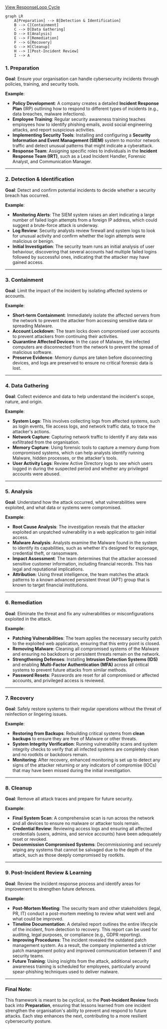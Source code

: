 [View ResponseLoop Cycle](https://sec-dan.github.io/ResponseLoop/diagram.html)

```mermaid
graph LR
    A[Preparation] --> B[Detection & Identification]
    B --> C[Containment]
    C --> D[Data Gathering]
    D --> E[Analysis]
    E --> F[Remediation]
    F --> G[Recovery]
    G --> H[Cleanup]
    H --> I[Post-Incident Review]
    I --> A
```
### 1. **Preparation**

**Goal**: Ensure your organisation can handle cybersecurity incidents through policies, training, and security tools.

**Example**:

-   **Policy Development**: A company creates a detailed **Incident Response Plan** (IRP) outlining how to respond to different types of incidents (e.g., data breaches, malware infections).
-   **Employee Training**: Regular security awareness training teaches employees how to identify phishing emails, avoid social engineering attacks, and report suspicious activities.
-   **Implementing Security Tools**: Installing and configuring a **Security Information and Event Management (SIEM)** system to monitor network traffic and detect unusual patterns that might indicate a cyberattack.
-   **Response Team**: Assigning specific roles to individuals in the **Incident Response Team (IRT)**, such as a Lead Incident Handler, Forensic Analyst, and Communication Manager.

----------

### 2. **Detection & Identification**

**Goal**: Detect and confirm potential incidents to decide whether a security breach has occurred.

**Example**:

-   **Monitoring Alerts**: The SIEM system raises an alert indicating a large number of failed login attempts from a foreign IP address, which could suggest a brute-force attack is underway.
-   **Log Review**: Security analysts review firewall and system logs to look for unusual activity and confirm whether the login attempts were malicious or benign.
-   **Initial Investigation**: The security team runs an initial analysis of user behaviour, discovering that several accounts had multiple failed logins followed by successful ones, indicating that the attacker may have gained access.

----------

### 3. **Containment**

**Goal**: Limit the impact of the incident by isolating affected systems or accounts.

**Example**:

-   **Short-term Containment**: Immediately isolate the affected servers from the network to prevent the attacker from accessing sensitive data or spreading Malware.
-   **Account Lockdown**: The team locks down compromised user accounts to prevent attackers from continuing their activities.
-   **Quarantine Affected Devices**: In the case of Malware, the infected computers are disconnected from the network to prevent the spread of malicious software.
- **Preserve Evidence**: Memory dumps are taken before disconnecting devices, and logs are preserved to ensure no critical forensic data is lost.

----------

### 4. **Data Gathering**

**Goal**: Collect evidence and data to help understand the incident's scope, nature, and origin.

**Example**:

-   **System Logs**: This involves collecting logs from affected systems, such as login events, file access logs, and network traffic data, to trace the attacker's actions.
-   **Network Capture**: Capturing network traffic to identify if any data was exfiltrated from the organisation.
-   **Memory Capture**: Using forensic tools to capture a memory dump from compromised systems, which can help analysts identify running Malware, hidden processes, or the attacker's tools.
-   **User Activity Logs**: Review Active Directory logs to see which users logged in during the suspected period and whether any privileged accounts were abused.

----------

### 5. **Analysis**

**Goal**: Understand how the attack occurred, what vulnerabilities were exploited, and what data or systems were compromised.

**Example**:

-   **Root Cause Analysis**: The investigation reveals that the attacker exploited an unpatched vulnerability in a web application to gain initial access.
-   **Malware Analysis**: Analysts examine the Malware found in the system to identify its capabilities, such as whether it's designed for espionage, credential theft, or ransomware.
-   **Impact Assessment**: The team determines that the attacker accessed sensitive customer information, including financial records. This has legal and reputational implications.
-   **Attribution**: Using threat intelligence, the team matches the attack patterns to a known advanced persistent threat (APT) group that is known to target financial institutions.

----------

### 6. **Remediation**

**Goal**: Eliminate the threat and fix any vulnerabilities or misconfigurations exploited in the attack.

**Example**:

-   **Patching Vulnerabilities**: The team applies the necessary security patch to the exploited web application, ensuring that this entry point is closed.
-   **Removing Malware**: Cleaning all compromised systems of the Malware and ensuring no backdoors or persistent threats remain on the network.
-   **Strengthening Defenses**: Installing **Intrusion Detection Systems (IDS)** and enabling **Multi-Factor Authentication (MFA)** across all critical systems to prevent future attacks from similar methods.
-   **Password Resets**: Passwords are reset for all compromised or affected accounts, and privileged access is reviewed.

----------

### 7. **Recovery**

**Goal**: Safely restore systems to their regular operations without the threat of reinfection or lingering issues.

**Example**:

-   **Restoring from Backups**: Rebuilding critical systems from **clean backups** to ensure they are free of Malware or other threats.
-   **System Integrity Verification**: Running vulnerability scans and system integrity checks to verify that all infected systems are completely clean and no rootkits or backdoors remain.
-   **Monitoring**: After recovery, enhanced monitoring is set up to detect any signs of the attacker returning or any indicators of compromise (IOCs) that may have been missed during the initial investigation.

----------

### 8. **Cleanup**

**Goal**: Remove all attack traces and prepare for future security.

**Example**:

-   **Final System Scan**: A comprehensive scan is run across the network and all devices to ensure no malware or attacker tools remain.
-   **Credential Review**: Reviewing access logs and ensuring all affected credentials (users, admins, and service accounts) have been adequately reset or revoked.
-   **Decommission Compromised Systems**: Decommissioning and securely wiping any systems that cannot be salvaged due to the depth of the attack, such as those deeply compromised by rootkits.

----------

### 9. **Post-Incident Review & Learning**

**Goal**: Review the incident response process and identify areas for improvement to strengthen future defences.

**Example**:

-   **Post-Mortem Meeting**: The security team and other stakeholders (legal, PR, IT) conduct a post-mortem meeting to review what went well and what could be improved.
-   **Timeline Documentation**: A detailed report outlines the entire lifecycle of the incident, from detection to recovery. This report can be used for auditing, legal purposes, or compliance (e.g., GDPR reporting).
-   **Improving Procedures**: The incident revealed the outdated patch management system. As a result, the company implemented a stricter patch management policy and improved communication between IT and security teams.
-   **Future Training**: Using insights from the attack, additional security awareness training is scheduled for employees, particularly around spear-phishing techniques used to deliver malware.

----------

### Final Note:

This framework is meant to be cyclical, so the **Post-Incident Review** feeds back into **Preparation**, ensuring that lessons learned from one incident strengthen the organisation's ability to prevent and respond to future attacks. Each step enhances the next, contributing to a more resilient cybersecurity posture.
